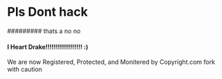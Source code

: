 # Pls Dont hack
######### thats a no no
#### I Heart Drake!!!!!!!!!!!!!!!!!! :)

We are now Registered, Protected, and Monitered by Copyright.com fork with caution
